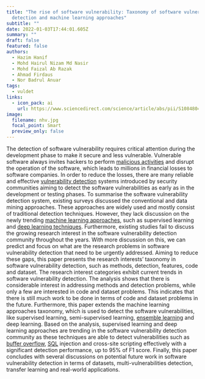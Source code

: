 ```yaml
---
title: "The rise of software vulnerability: Taxonomy of software vulnerabilities
  detection and machine learning approaches"
subtitle: ""
date: 2022-01-03T17:44:01.605Z
summary: ""
draft: false
featured: false
authors:
  - Hazim Hanif
  - Mohd Hairul Nizam Md Nasir
  - Mohd Faizal Ab Razak
  - Ahmad Firdaus
  - Nor Badrul Anuar
tags:
  - vuldet
links:
  - icon_pack: ai
    url: https://www.sciencedirect.com/science/article/abs/pii/S1084804521000369
image:
  filename: nhv.jpg
  focal_point: Smart
  preview_only: false
---
```

The detection of software vulnerability requires critical attention during the development phase to make it secure and less vulnerable. Vulnerable software always invites hackers to perform [malicious activities](https://www.sciencedirect.com/topics/computer-science/malicious-activity "Learn more about malicious activities from ScienceDirect's AI-generated Topic Pages") and disrupt the operation of the software, which leads to millions in financial losses to software companies. In order to reduce the losses, there are many reliable and effective [vulnerability detection](https://www.sciencedirect.com/topics/computer-science/vulnerability-detection "Learn more about vulnerability detection from ScienceDirect's AI-generated Topic Pages") systems introduced by security communities aiming to detect the software vulnerabilities as early as in the development or testing phases. To summarise the software vulnerability detection system, existing surveys discussed the conventional and data mining approaches. These approaches are widely used and mostly consist of traditional detection techniques. However, they lack discussion on the newly trending [machine learning approaches](https://www.sciencedirect.com/topics/computer-science/machine-learning-approach "Learn more about machine learning approaches from ScienceDirect's AI-generated Topic Pages"), such as supervised learning and [deep learning techniques](https://www.sciencedirect.com/topics/computer-science/deep-learning-technique "Learn more about deep learning techniques from ScienceDirect's AI-generated Topic Pages"). Furthermore, existing studies fail to discuss the growing research interest in the software vulnerability detection community throughout the years. With more discussion on this, we can predict and focus on what are the research problems in software vulnerability detection that need to be urgently addressed. Aiming to reduce these gaps, this paper presents the research interests’ taxonomy in software vulnerability detection, such as methods, detection, features, code and dataset. The research interest categories exhibit current trends in software vulnerability detection. The analysis shows that there is considerable interest in addressing methods and detection problems, while only a few are interested in code and dataset problems. This indicates that there is still much work to be done in terms of code and dataset problems in the future. Furthermore, this paper extends the machine learning approaches taxonomy, which is used to detect the software vulnerabilities, like supervised learning, semi-supervised learning, [ensemble learning](https://www.sciencedirect.com/topics/computer-science/ensemble-learning "Learn more about ensemble learning from ScienceDirect's AI-generated Topic Pages") and deep learning. Based on the analysis, supervised learning and deep learning approaches are trending in the software vulnerability detection community as these techniques are able to detect vulnerabilities such as [buffer overflow](https://www.sciencedirect.com/topics/computer-science/buffer-overflow "Learn more about buffer overflow from ScienceDirect's AI-generated Topic Pages"), [SQL](https://www.sciencedirect.com/topics/computer-science/structured-query-language "Learn more about SQL from ScienceDirect's AI-generated Topic Pages") injection and cross-site scripting effectively with a significant detection performance, up to 95% of F1 score. Finally, this paper concludes with several discussions on potential future work in software vulnerability detection in terms of datasets, multi-vulnerabilities detection, transfer learning and real-world applications.
